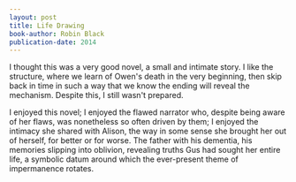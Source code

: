 ```yaml
---
layout: post
title: Life Drawing
book-author: Robin Black
publication-date: 2014
---
```


I thought this was a very good novel, a small and intimate story. I like the structure, where we learn of Owen's death in the very beginning, then skip back in time in such a way that we know the ending will reveal the mechanism. Despite this, I still wasn't prepared.

I enjoyed this novel; I enjoyed the flawed narrator who, despite being aware of her flaws, was nonetheless so often driven by them; I enjoyed the intimacy she shared with Alison, the way in some sense she brought her out of herself, for better or for worse. The father with his dementia, his memories slipping into oblivion, revealing truths Gus had sought her entire life, a symbolic datum around which the ever-present theme of impermanence rotates.
